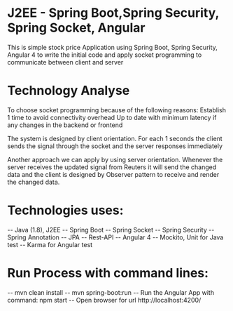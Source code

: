 # J2EE - Spring Boot,Spring Security, Spring Socket, Angular
This is simple stock price Application using Spring Boot, Spring Security, Angular 4
to write the initial code and apply socket programming to communicate between client and server

# Technology Analyse
To choose socket programming because of the following reasons:
Establish 1 time to avoid connectivity overhead
Up to date with minimum latency if any changes in the backend or frontend 

The system is designed by client orientation. For each 1 seconds the client sends the signal through the socket and the server responses immediately

Another approach we can apply by using server orientation. Whenever the server receives the updated signal from Reuters it will send the changed data and the client is designed by Observer pattern to receive and render the changed data.

# Technologies uses:
 -- Java (1.8), J2EE
 -- Spring Boot
 -- Spring Socket
 -- Spring Security
 -- Spring Annotation
 -- JPA
 -- Rest-API
 -- Angular 4
 -- Mockito, Unit for Java test
 -- Karma for Angular test 
 
# Run Process with command lines: 
 -- mvn clean install 
 -- mvn spring-boot:run
 -- Run the Angular App with command: npm start
 -- Open browser for url http://localhost:4200/
